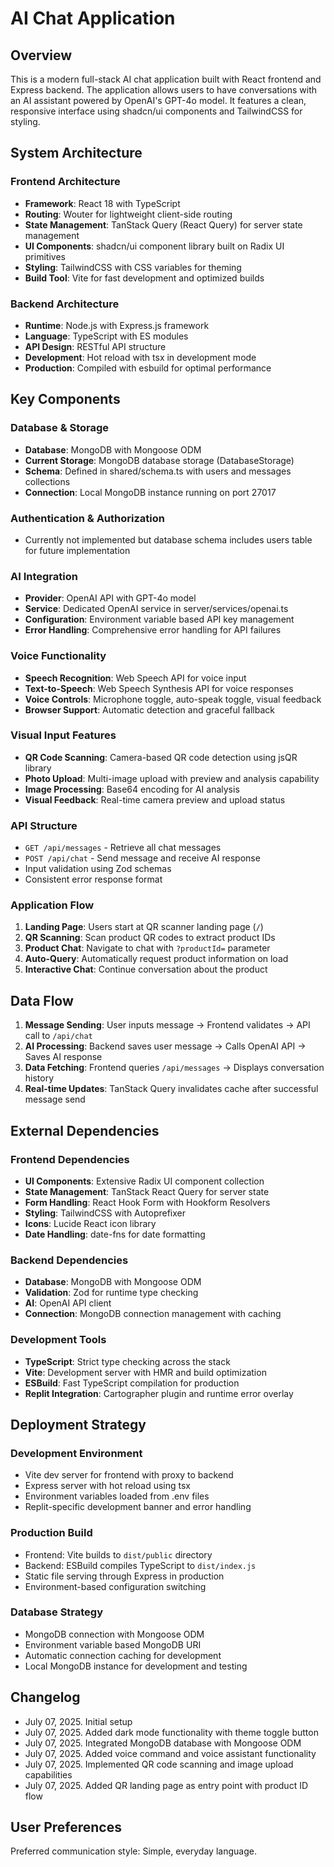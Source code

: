 # AI Chat Application

## Overview

This is a modern full-stack AI chat application built with React frontend and Express backend. The application allows users to have conversations with an AI assistant powered by OpenAI's GPT-4o model. It features a clean, responsive interface using shadcn/ui components and TailwindCSS for styling.

## System Architecture

### Frontend Architecture
- **Framework**: React 18 with TypeScript
- **Routing**: Wouter for lightweight client-side routing
- **State Management**: TanStack Query (React Query) for server state management
- **UI Components**: shadcn/ui component library built on Radix UI primitives
- **Styling**: TailwindCSS with CSS variables for theming
- **Build Tool**: Vite for fast development and optimized builds

### Backend Architecture
- **Runtime**: Node.js with Express.js framework
- **Language**: TypeScript with ES modules
- **API Design**: RESTful API structure
- **Development**: Hot reload with tsx in development mode
- **Production**: Compiled with esbuild for optimal performance

## Key Components

### Database & Storage
- **Database**: MongoDB with Mongoose ODM
- **Current Storage**: MongoDB database storage (DatabaseStorage)
- **Schema**: Defined in shared/schema.ts with users and messages collections
- **Connection**: Local MongoDB instance running on port 27017

### Authentication & Authorization
- Currently not implemented but database schema includes users table for future implementation

### AI Integration
- **Provider**: OpenAI API with GPT-4o model
- **Service**: Dedicated OpenAI service in server/services/openai.ts
- **Configuration**: Environment variable based API key management
- **Error Handling**: Comprehensive error handling for API failures

### Voice Functionality
- **Speech Recognition**: Web Speech API for voice input
- **Text-to-Speech**: Web Speech Synthesis API for voice responses
- **Voice Controls**: Microphone toggle, auto-speak toggle, visual feedback
- **Browser Support**: Automatic detection and graceful fallback

### Visual Input Features
- **QR Code Scanning**: Camera-based QR code detection using jsQR library
- **Photo Upload**: Multi-image upload with preview and analysis capability
- **Image Processing**: Base64 encoding for AI analysis
- **Visual Feedback**: Real-time camera preview and upload status

### API Structure
- `GET /api/messages` - Retrieve all chat messages
- `POST /api/chat` - Send message and receive AI response
- Input validation using Zod schemas
- Consistent error response format

### Application Flow
1. **Landing Page**: Users start at QR scanner landing page (`/`)
2. **QR Scanning**: Scan product QR codes to extract product IDs
3. **Product Chat**: Navigate to chat with `?productId=` parameter
4. **Auto-Query**: Automatically request product information on load
5. **Interactive Chat**: Continue conversation about the product

## Data Flow

1. **Message Sending**: User inputs message → Frontend validates → API call to `/api/chat`
2. **AI Processing**: Backend saves user message → Calls OpenAI API → Saves AI response
3. **Data Fetching**: Frontend queries `/api/messages` → Displays conversation history
4. **Real-time Updates**: TanStack Query invalidates cache after successful message send

## External Dependencies

### Frontend Dependencies
- **UI Components**: Extensive Radix UI component collection
- **State Management**: TanStack React Query for server state
- **Form Handling**: React Hook Form with Hookform Resolvers
- **Styling**: TailwindCSS with Autoprefixer
- **Icons**: Lucide React icon library
- **Date Handling**: date-fns for date formatting

### Backend Dependencies
- **Database**: MongoDB with Mongoose ODM
- **Validation**: Zod for runtime type checking
- **AI**: OpenAI API client
- **Connection**: MongoDB connection management with caching

### Development Tools
- **TypeScript**: Strict type checking across the stack
- **Vite**: Development server with HMR and build optimization
- **ESBuild**: Fast TypeScript compilation for production
- **Replit Integration**: Cartographer plugin and runtime error overlay

## Deployment Strategy

### Development Environment
- Vite dev server for frontend with proxy to backend
- Express server with hot reload using tsx
- Environment variables loaded from .env files
- Replit-specific development banner and error handling

### Production Build
- Frontend: Vite builds to `dist/public` directory
- Backend: ESBuild compiles TypeScript to `dist/index.js`
- Static file serving through Express in production
- Environment-based configuration switching

### Database Strategy
- MongoDB connection with Mongoose ODM
- Environment variable based MongoDB URI
- Automatic connection caching for development
- Local MongoDB instance for development and testing

## Changelog
- July 07, 2025. Initial setup
- July 07, 2025. Added dark mode functionality with theme toggle button
- July 07, 2025. Integrated MongoDB database with Mongoose ODM
- July 07, 2025. Added voice command and voice assistant functionality
- July 07, 2025. Implemented QR code scanning and image upload capabilities
- July 07, 2025. Added QR landing page as entry point with product ID flow

## User Preferences

Preferred communication style: Simple, everyday language.
